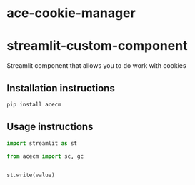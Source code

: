 # ace-cookie-manager

# streamlit-custom-component

Streamlit component that allows you to do work with cookies

## Installation instructions

```sh
pip install acecm
```

## Usage instructions

```python
import streamlit as st

from acecm import sc, gc


st.write(value)
```